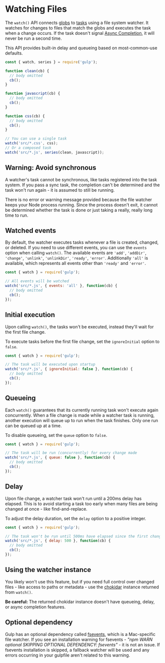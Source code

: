 <!-- front-matter
id: watching-files
title: Watching Files
hide_title: true
sidebar_label: Watching Files
-->

# Watching Files

The `watch()` API connects [globs](6-explaining-globs.md) to [tasks](3-creating-tasks.md) using a file system watcher. It watches for changes to files that match the globs and executes the task when a change occurs. If the task doesn't signal [Async Completion](4-async-completion.md), it will never be run a second time.

This API provides built-in delay and queueing based on most-common-use defaults.

```js
const { watch, series } = require('gulp');

function clean(cb) {
  // body omitted
  cb();
}

function javascript(cb) {
  // body omitted
  cb();
}

function css(cb) {
  // body omitted
  cb();
}

// You can use a single task
watch('src/*.css', css);
// Or a composed task
watch('src/*.js', series(clean, javascript));
```

## Warning: Avoid synchronous

A watcher's task cannot be synchronous, like tasks registered into the task system. If you pass a sync task, the completion can't be determined and the task won't run again - it is assumed to still be running.

There is no error or warning message provided because the file watcher keeps your Node process running. Since the process doesn't exit, it cannot be determined whether the task is done or just taking a really, really long time to run.

## Watched events

By default, the watcher executes tasks whenever a file is created, changed, or deleted.
If you need to use different events, you can use the `events` option when calling `watch()`. The available events are `'add'`, `'addDir'`, `'change'`, `'unlink'`, `'unlinkDir'`, `'ready'`, `'error'`. Additionally `'all'` is available, which represents all events other than `'ready'` and `'error'`.

```js
const { watch } = require('gulp');

// All events will be watched
watch('src/*.js', { events: 'all' }, function(cb) {
  // body omitted
  cb();
});
```

## Initial execution

Upon calling `watch()`, the tasks won't be executed, instead they'll wait for the first file change.

To execute tasks before the first file change, set the `ignoreInitial` option to `false`.

```js
const { watch } = require('gulp');

// The task will be executed upon startup
watch('src/*.js', { ignoreInitial: false }, function(cb) {
  // body omitted
  cb();
});
```

## Queueing

Each `watch()` guarantees that its currently running task won't execute again concurrently. When a file change is made while a watcher task is running, another execution will queue up to run when the task finishes. Only one run can be queued up at a time.

To disable queueing, set the `queue` option to `false`.

```js
const { watch } = require('gulp');

// The task will be run (concurrently) for every change made
watch('src/*.js', { queue: false }, function(cb) {
  // body omitted
  cb();
});
```

## Delay

Upon file change, a watcher task won't run until a 200ms delay has elapsed. This is to avoid starting a task too early when many files are being changed at once - like find-and-replace.

To adjust the delay duration, set the `delay` option to a positive integer.

```js
const { watch } = require('gulp');

// The task won't be run until 500ms have elapsed since the first change
watch('src/*.js', { delay: 500 }, function(cb) {
  // body omitted
  cb();
});
```

## Using the watcher instance

You likely won't use this feature, but if you need full control over changed files - like access to paths or metadata - use the [chokidar][chokidar-module-package] instance returned from `watch()`.

__Be careful:__ The returned chokidar instance doesn't have queueing, delay, or async completion features.

## Optional dependency

Gulp has an optional dependency called [fsevents][fsevents-package], which is a Mac-specific file watcher. If you see an installation warning for fsevents - _"npm WARN optional SKIPPING OPTIONAL DEPENDENCY: fsevents"_ - it is not an issue.
If fsevents installation is skipped, a fallback watcher will be used and any errors occurring in your gulpfile aren't related to this warning.

[globs-docs]: 6-explaining-globs.md
[creating-tasks-docs]: 3-creating-tasks.md
[async-completion-doc]: 4-async-completion.md
[chokidar-module-package]: https://www.npmjs.com/package/chokidar
[fsevents-package]: https://www.npmjs.com/package/fsevents
